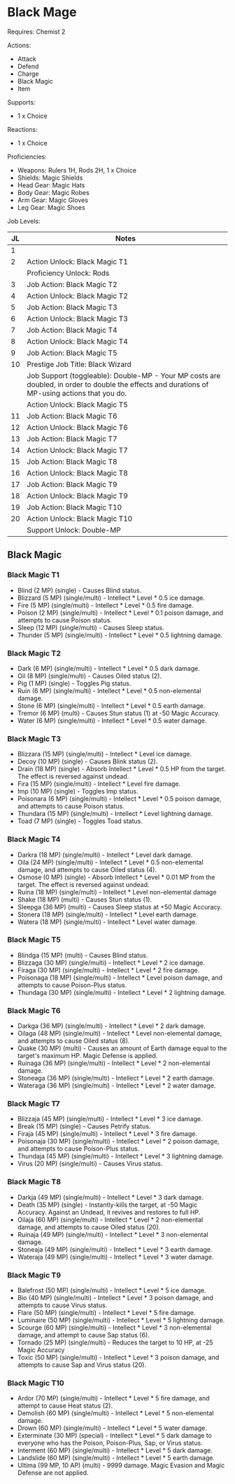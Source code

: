 # Black Mage

Requires: Chemist 2

Actions:

- Attack
- Defend
- Charge
- Black Magic
- Item

Supports:

- 1 x Choice

Reactions:

- 1 x Choice

Proficiencies:

- Weapons: Rulers 1H, Rods 2H, 1 x Choice
- Shields: Magic Shields
- Head Gear: Magic Hats
- Body Gear: Magic Robes
- Arm Gear: Magic Gloves
- Leg Gear: Magic Shoes

Job Levels:

| JL | Notes |
| --- | --- |
| 1 | 
| 2 | Action Unlock: Black Magic T1
|   | Proficiency Unlock: Rods
| 3 | Job Action: Black Magic T2
| 4 | Action Unlock: Black Magic T2
| 5 | Job Action: Black Magic T3
| 6 | Action Unlock: Black Magic T3
| 7 | Job Action: Black Magic T4
| 8 | Action Unlock: Black Magic T4
| 9 | Job Action: Black Magic T5
| 10 | Prestige Job Title: Black Wizard
|    | Job Support (toggleable): Double-MP - Your MP costs are doubled, in order to double the effects and durations of MP-using actions that you do.
|    | Action Unlock: Black Magic T5
| 11 | Job Action: Black Magic T6
| 12 | Action Unlock: Black Magic T6
| 13 | Job Action: Black Magic T7
| 14 | Action Unlock: Black Magic T7
| 15 | Job Action: Black Magic T8
| 16 | Action Unlock: Black Magic T8
| 17 | Job Action: Black Magic T9
| 18 | Action Unlock: Black Magic T9
| 19 | Job Action: Black Magic T10
| 20 | Action Unlock: Black Magic T10
|    | Support Unlock: Double-MP

## Black Magic

### Black Magic T1

- Blind (2 MP) (single) - Causes Blind status.
- Blizzard (5 MP) (single/multi) - Intellect * Level * 0.5 ice damage.
- Fire (5 MP) (single/multi) - Intellect * Level * 0.5 fire damage.
- Poison (2 MP) (single/multi) - Intellect * Level * 0.1 poison damage, and attempts to cause Poison status.
- Sleep (12 MP) (single/multi) - Causes Sleep status.
- Thunder (5 MP) (single/multi) - Intellect * Level * 0.5 lightning damage.

### Black Magic T2

- Dark (6 MP) (single/multi) - Intellect * Level * 0.5 dark damage.
- Oil (8 MP) (single/multi) - Causes Oiled status (2).
- Pig (1 MP) (single) - Toggles Pig status.
- Ruin (6 MP) (single/multi) - Intellect * Level * 0.5 non-elemental damage.
- Stone (6 MP) (single/multi) - Intellect * Level * 0.5 earth damage.
- Tremor (6 MP) (multi) - Causes Stun status (1) at -50 Magic Accuracy.
- Water (6 MP) (single/multi) - Intellect * Level * 0.5 water damage.

### Black Magic T3

- Blizzara (15 MP) (single/multi) - Intellect * Level ice damage.
- Decoy (10 MP) (single) - Causes Blink status (2).
- Drain (18 MP) (single) - Absorb Intellect * Level * 0.5 HP from the target. The effect is reversed against undead.
- Fira (15 MP) (single/multi) - Intellect * Level fire damage.
- Imp (10 MP) (single) - Toggles Imp status.
- Poisonara (6 MP) (single/multi) - Intellect * Level * 0.5 poison damage, and attempts to cause Poison status.
- Thundara (15 MP) (single/multi) - Intellect * Level lightning damage.
- Toad (7 MP) (single) - Toggles Toad status.

### Black Magic T4

- Darkra (18 MP) (single/multi) - Intellect * Level dark damage.
- Oila (24 MP) (single/multi) - Intellect * Level * 0.5 non-elemental damage, and attempts to cause Oiled status (4).
- Osmose (0 MP) (single) - Absorb Intellect * Level * 0.01 MP from the target. The effect is reversed against undead.
- Ruina (18 MP) (single/multi) - Intellect * Level non-elemental damage
- Shake (18 MP) (multi) - Causes Stun status (1).
- Sleepga (36 MP) (multi) - Causes Sleep status at +50 Magic Accuracy.
- Stonera (18 MP) (single/multi) - Intellect * Level earth damage.
- Watera (18 MP) (single/multi) - Intellect * Level water damage.

### Black Magic T5

- Blindga (15 MP) (multi) - Causes Blind status.
- Blizzaga (30 MP) (single/multi) - Intellect * Level * 2 ice damage.
- Firaga (30 MP) (single/multi) - Intellect * Level * 2 fire damage.
- Poisonaga (18 MP) (single/multi) - Intellect * Level poison damage, and attempts to cause Poison-Plus status.
- Thundaga (30 MP) (single/multi) - Intellect * Level * 2 lightning damage.

### Black Magic T6

- Darkga (36 MP) (single/multi) - Intellect * Level * 2 dark damage.
- Oilaga (48 MP) (single/multi) - Intellect * Level non-elemental damage, and attempts to cause Oiled status (8).
- Quake (30 MP) (multi) - Causes an amount of Earth damage equal to the target's maximum HP. Magic Defense is applied.
- Ruinaga (36 MP) (single/multi) - Intellect * Level * 2 non-elemental damage.
- Stoneaga (36 MP) (single/multi) - Intellect * Level * 2 earth damage.
- Wateraga (36 MP) (single/multi) - Intellect * Level * 2 water damage.

### Black Magic T7

- Blizzaja (45 MP) (single/multi) - Intellect * Level * 3 ice damage.
- Break (15 MP) (single) - Causes Petrify status.
- Firaja (45 MP) (single/multi) - Intellect * Level * 3 fire damage.
- Poisonaja (30 MP) (single/multi) - Intellect * Level * 2 poison damage, and attempts to cause Poison-Plus status.
- Thundaja (45 MP) (single/multi) - Intellect * Level * 3 lightning damage.
- Virus (20 MP) (single/multi) - Causes Virus status.

### Black Magic T8

- Darkja (49 MP) (single/multi) - Intellect * Level * 3 dark damage.
- Death (35 MP) (single) - Instantly-kills the target, at -50 Magic Accuracy. Against an Undead, it revives and restores to full HP.
- Oilaja (60 MP) (single/multi) - Intellect * Level * 2 non-elemental damage, and attempts to cause Oiled status (20).
- Ruinaja (49 MP) (single/multi) - Intellect * Level * 3 non-elemental damage.
- Stoneaja (49 MP) (single/multi) - Intellect * Level * 3 earth damage.
- Wateraja (49 MP) (single/multi) - Intellect * Level * 3 water damage.

### Black Magic T9

- Balefrost (50 MP) (single/multi) - Intellect * Level * 5 ice damage.
- Bio (40 MP) (single/multi) - Intellect * Level * 3 poison damage, and attempts to cause Virus status.
- Flare (50 MP) (single/multi) - Intellect * Level * 5 fire damage.
- Luminaire (50 MP) (single/multi) - Intellect * Level * 5 lightning damage.
- Scourge (60 MP) (single/multi) - Intellect * Level * 3 non-elemental damage, and attempt to cause Sap status (6).
- Tornado (25 MP) (single/multi) - Reduces the target to 10 HP, at -25 Magic Accuracy
- Toxic (50 MP) (single/multi) - Intellect * Level * 3 poison damage, and attempts to cause Sap and Virus status (20).

### Black Magic T10

- Ardor (70 MP) (single/multi) - Intellect * Level * 5 fire damage, and attempt to cause Heat status (2).
- Demolish (60 MP) (single/multi) - Intellect * Level * 5 non-elemental damage.
- Drown (60 MP) (single/multi) - Intellect * Level * 5 water damage.
- Exterminate (30 MP) (special) - Intellect * Level * 5 dark damage to everyone who has the Poison, Poison-Plus, Sap, or Virus status.
- Interment (60 MP) (single/multi) - Intellect * Level * 5 dark damage.
- Landslide (60 MP) (single/multi) - Intellect * Level * 5 earth damage.
- Ultima (99 MP, 10 AP) (multi) - 9999 damage. Magic Evasion and Magic Defense are not applied.
